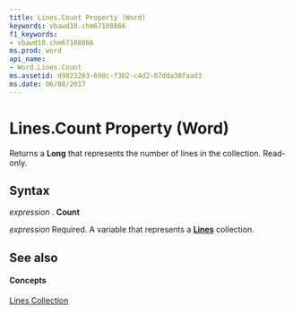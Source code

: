 ```yaml
---
title: Lines.Count Property (Word)
keywords: vbawd10.chm67108866
f1_keywords:
- vbawd10.chm67108866
ms.prod: word
api_name:
- Word.Lines.Count
ms.assetid: d9823263-690c-f3b2-c4d2-87dda38faad3
ms.date: 06/08/2017
---
```



# Lines.Count Property (Word)

Returns a  **Long** that represents the number of lines in the collection. Read-only.


## Syntax

 _expression_ . **Count**

 _expression_ Required. A variable that represents a **[Lines](Word.Lines.md)** collection.


## See also


#### Concepts


[Lines Collection](Word.Lines.md)

